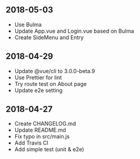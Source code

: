 ## 2018-05-03

* Use Bulma
* Update App.vue and Login.vue based on Bulma
* Create SideMenu and Entry

## 2018-04-29

* Update @vue/cli to 3.0.0-beta.9
* Use Prettier for lint
* Try route test on About page
* Update e2e setting

## 2018-04-27

* Create CHANGELOG.md
* Update README.md
* Fix typo in src/main.js
* Add Travis CI
* Add simple test (unit & e2e)
